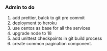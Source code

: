 ### Admin to do

1. add prettier, balck to git pre commit
1. deployment to heroku
1. use centos as base for all the services
1. upgrade node to 18
1. add unittest checkpoints in git build process
1. create common pagination component.
